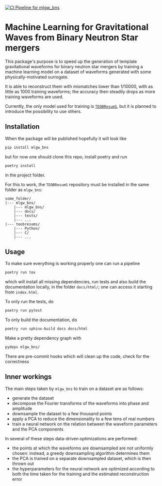 [![CI Pipeline for mlgw_bns](https://github.com/jacopok/mlgw_bns/actions/workflows/ci.yaml/badge.svg)](https://github.com/jacopok/mlgw_bns/actions/workflows/ci.yaml)

# Machine Learning for Gravitational Waves from Binary Neutron Star mergers

This package's purpose is to speed up the generation of template gravitational waveforms for binary neutron star mergers by training a machine learning model on a dataset of waveforms generated with some physically-motivated surrogate.

It is able to reconstruct them with mismatches lower than 1/10000,
with as little as 1000 training waveforms; 
the accuracy then steadily drops as more training waveforms are used.

Currently, the only model used for training is [`TEOBResumS`](http://arxiv.org/abs/1806.01772),
but it is planned to introduce the possibility to use others.

## Installation

When the package will be published hopefully it will look like
```bash
pip install mlgw_bns
```
but for now one should clone this repo, install poetry and run 
```bash
poetry install
```
in the project folder.

For this to work, the `TEOBResumS` repository must be installed in the same folder 
as `mlgw_bns`:

```
some_folder/
|--- mlgw_bns/
    |--- mlgw_bns/
    |--- docs/
    |--- tests/
    |--- ...
|--- teobresums/
    |--- Python/
    |--- C/ 
    |--- ...
```

## Usage

To make sure everything is working properly one can run a pipeline
```bash
poetry run tox
```
which will install all missing dependencies, 
run tests and also build the documentation locally, in the folder `docs/html/`;
one can access it starting from `index.html`.

To only run the tests, do 
```bash
poetry run pytest
```

To only build the documentation, do
```bash
poetry run sphinx-build docs docs/html
```

Make a pretty dependency graph with 
```bash
pydeps mlgw_bns/
```

There are pre-commit hooks which will clean up the code, 
check for the correctness 

## Inner workings

The main steps taken by `mlgw_bns` to train on a dataset are as follows:

- generate the dataset
- decompose the Fourier transforms of the waveforms into phase and amplitude
- downsample the dataset to a few thousand points
- apply a PCA to reduce the dimensionality to a few tens of real numbers
- train a neural network on the relation
    between the waveform parameters and the PCA components

In several of these steps data-driven optimizations are performed:

- the points at which the waveforms are downsampled are not uniformly chosen:
    instead, a greedy downsampling algorithm determines them
- the PCA is trained on a separate downsampled dataset, which is then thrown out
- the hyperparameters for the neural network are optimized according to both
    the time taken for the training and the estimated reconstruction error

